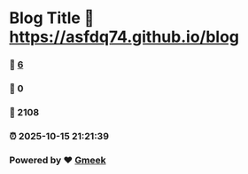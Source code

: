 # Blog Title :link: https://asfdq74.github.io/blog 
### :page_facing_up: [6](https://asfdq74.github.io/blog/tag.html) 
### :speech_balloon: 0 
### :hibiscus: 2108 
### :alarm_clock: 2025-10-15 21:21:39 
### Powered by :heart: [Gmeek](https://github.com/Meekdai/Gmeek)
